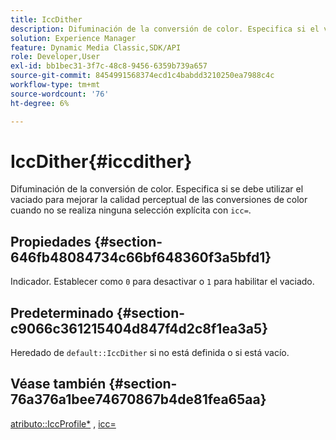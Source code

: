 ```yaml
---
title: IccDither
description: Difuminación de la conversión de color. Especifica si el vaciado debe utilizarse para mejorar la calidad perceptual de las conversiones de color cuando no se realiza ninguna selección explícita con icc=.
solution: Experience Manager
feature: Dynamic Media Classic,SDK/API
role: Developer,User
exl-id: bb1bec31-3f7c-48c8-9456-6359b739a657
source-git-commit: 8454991568374ecd1c4babdd3210250ea7988c4c
workflow-type: tm+mt
source-wordcount: '76'
ht-degree: 6%

---
```


# IccDither{#iccdither}

Difuminación de la conversión de color. Especifica si se debe utilizar el vaciado para mejorar la calidad perceptual de las conversiones de color cuando no se realiza ninguna selección explícita con `icc=`.

## Propiedades {#section-646fb48084734c66bf648360f3a5bfd1}

Indicador. Establecer como `0` para desactivar o `1` para habilitar el vaciado.

## Predeterminado {#section-c9066c361215404d847f4d2c8f1ea3a5}

Heredado de `default::IccDither` si no está definida o si está vacío.

## Véase también {#section-76a376a1bee74670867b4de81fea65aa}

[atributo::IccProfile*](../../../../../ir-api/material-cat/image-rendering-api-ref/c-ir-material-catalog/c-ir-attributes-reference/r-ir-iccprofilecmyk.md#reference-55aead2d924847ffbd1be4c46add7127) , [icc=](../../../../../ir-api/http-protocol/image-rendering-api-ref/c-ir-http-protocol-ref/c-ir-http-protocol-command-reference/r-ir-icc.md#reference-86a2fff3cef24982ad2063d977a16e06)
